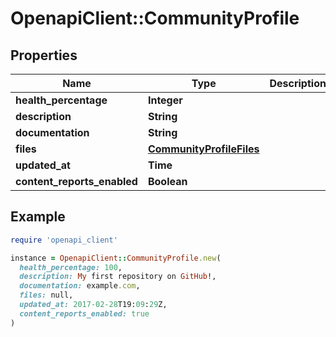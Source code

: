 # OpenapiClient::CommunityProfile

## Properties

| Name | Type | Description | Notes |
| ---- | ---- | ----------- | ----- |
| **health_percentage** | **Integer** |  |  |
| **description** | **String** |  |  |
| **documentation** | **String** |  |  |
| **files** | [**CommunityProfileFiles**](CommunityProfileFiles.md) |  |  |
| **updated_at** | **Time** |  |  |
| **content_reports_enabled** | **Boolean** |  | [optional] |

## Example

```ruby
require 'openapi_client'

instance = OpenapiClient::CommunityProfile.new(
  health_percentage: 100,
  description: My first repository on GitHub!,
  documentation: example.com,
  files: null,
  updated_at: 2017-02-28T19:09:29Z,
  content_reports_enabled: true
)
```

